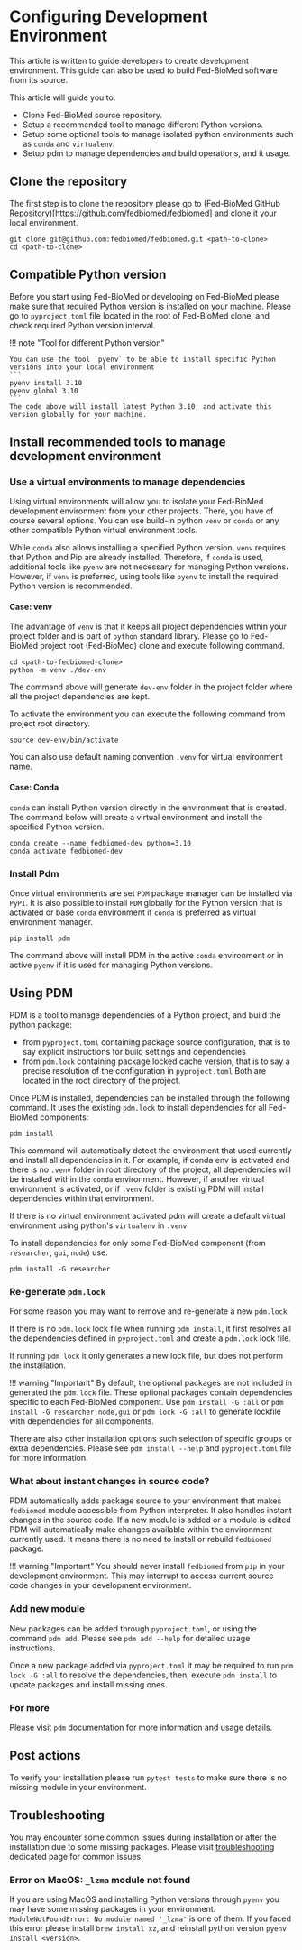 # Configuring Development Environment

This article is written to guide developers to create development environment. This guide can also be used to build Fed-BioMed software from its source.

This article will guide you to:

- Clone Fed-BioMed source repository.
- Setup a recommended tool to manage different Python versions.
- Setup some optional tools to manage isolated python environments such as `conda` and `virtualenv`.
- Setup pdm to manage dependencies and build operations, and it usage.


## Clone the repository
The first step is to clone the repository please go to (Fed-BioMed GitHub Repository)[https://github.com/fedbiomed/fedbiomed] and clone it your local environment.

```
git clone git@github.com:fedbiomed/fedbiomed.git <path-to-clone>
cd <path-to-clone>
```


## Compatible Python version

Before you start using Fed-BioMed or developing on Fed-BioMed please make sure that required Python version is installed on your machine. Please go to `pyproject.toml` file located in the root of Fed-BioMed clone, and check required Python version interval.

!!! note "Tool for different Python version"

    You can use the tool `pyenv` to be able to install specific Python versions into your local environment
    ```
    pyenv install 3.10
    pyenv global 3.10
    ```
    The code above will install latest Python 3.10, and activate this version globally for your machine.


## Install recommended tools to manage development environment

### Use a virtual environments to manage dependencies

Using virtual environments will allow you to isolate your Fed-BioMed development environment from your other projects. There, you have of course several options. You can use build-in python `venv` or `conda` or any other compatible Python virtual environment tools.


While `conda` also allows installing a specified Python version, `venv` requires that Python and Pip are already installed. Therefore, if `conda` is used, additional tools like `pyenv` are not necessary for managing Python versions. However, if `venv` is preferred, using tools like `pyenv` to install the required Python version is recommended.


#### Case: venv

The advantage of `venv` is that it keeps all project dependencies within your project folder and is part of `python` standard library. Please go to Fed-BioMed project root (Fed-BioMed) clone and execute following command.

```
cd <path-to-fedbiomed-clone>
python -m venv ./dev-env
```

The command above will generate `dev-env` folder in the project folder where all the project dependencies are kept.

To activate the environment you can execute the following command from project root directory.

```
source dev-env/bin/activate
```

You can also use default naming convention `.venv` for virtual environment name.

#### Case: Conda

`conda` can install Python version directly in the environment that is created. The command below will create a virtual environment and install the specified Python version.

```
conda create --name fedbiomed-dev python=3.10
conda activate fedbiomed-dev
```


### Install Pdm

Once virtual environments are set `PDM` package manager can be installed via `PyPI`. It is also possible to install `PDM` globally for the Python version that is activated or base `conda` environment if `conda` is preferred as virtual environment manager.

```
pip install pdm
```

The command above will install PDM in the active `conda` environment or in active `pyenv` if it is used for managing Python versions.


## Using PDM

PDM is a tool to manage dependencies of a Python project, and build the python package:
- from `pyproject.toml` containing package source configuration, that is to say explicit instructions for build settings and dependencies
- from `pdm.lock` containing package locked cache version, that is to say a precise resolution of the configuration in `pyproject.toml`
Both are located in the root directory of the project.

Once PDM is installed, dependencies can be installed through the following command. It uses the existing `pdm.lock` to install dependencies for all Fed-BioMed components:

```
pdm install
```

This command will automatically detect the environment that used currently and install all dependencies in it. For example, if conda env is activated and there is no `.venv` folder in root directory of the project, all dependencies will  be installed within the `conda` environment. However, if another virtual environment is activated, or if `.venv` folder is existing PDM will install dependencies within that environment.

If there is no virtual environment activated pdm will create a default virtual environment using python's `virtualenv` in `.venv`

To install dependencies for only some Fed-BioMed component (from `researcher`, `gui`, `node`) use:

```
pdm install -G researcher
```


### Re-generate `pdm.lock`

For some reason you may want to remove and re-generate a new `pdm.lock`.

If there is no `pdm.lock` lock file when running `pdm install`, it first resolves all the dependencies defined in `pyproject.toml` and create a `pdm.lock` lock file.

If running `pdm lock` it only generates a new lock file, but does not perform the installation.

!!! warning "Important"
    By default, the optional packages are not included in generated the `pdm.lock` file. These optional packages contain dependencies specific to each Fed-BioMed component. Use `pdm install -G :all` or `pdm install -G researcher,node,gui` or `pdm lock -G :all` to generate lockfile with dependencies for all components.

There are also other installation options such selection of specific groups or extra dependencies. Please see `pdm install --help` and `pyproject.toml` file for more information.


### What about instant changes in source code?

PDM automatically adds package source to your environment that makes `fedbiomed` module accessible from Python interpreter. It also handles instant changes in the source code. If a new module is added or a module is edited PDM will automatically make changes available within the environment currently used. It means there is no need to install or rebuild `fedbiomed` package.

!!! warning "Important"
    You should never install `fedbiomed` from `pip` in your development environment. This may interrupt to access current source code changes in your development environment.


### Add new module

New packages can be added through `pyproject.toml`, or using the command `pdm add`. Please see `pdm add --help` for detailed usage instructions.

Once a new package added via `pyproject.toml` it may be required to run `pdm lock -G :all` to resolve the dependencies, then, execute `pdm install` to update packages and install missing ones.


### For more

Please visit `pdm` documentation for more information and usage details.


## Post actions

To verify your installation please run `pytest tests` to make sure there is no missing module in your environment.


## Troubleshooting

You may encounter some common issues during installation or after the installation due to some missing packages. Please visit [troubleshooting](../support/troubleshooting.md) dedicated page for common issues.


### Error on MacOS: `_lzma` module not found

If you are using MacOS and installing Python versions through `pyenv` you may have some missing packages in your environment. `ModuleNotFoundError: No module named '_lzma'` is one of them. If you faced this error please install `brew install xz`, and reinstall python version `pyenv install <version>`.


